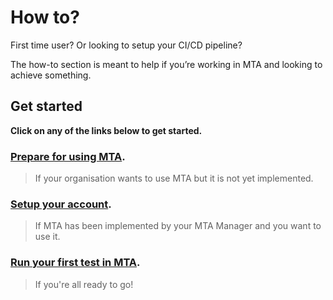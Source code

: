 # How to?

First time user? Or looking to setup your CI/CD pipeline?

The how-to section is meant to help if you’re working in MTA and looking to achieve something.

## Get started

**Click on any of the links below to get started.**

### [Prepare for using MTA](../additional/howtos/prepare-for-using-mta).
> If your organisation wants to use MTA but it is not yet implemented.

### [Setup your account](../additional/howtos/access-mendix-model).
> If MTA has been implemented by your MTA Manager and you want to use it.

### [Run your first test in MTA](../additional/howtos/run-first-test).
> If you're all ready to go!
 